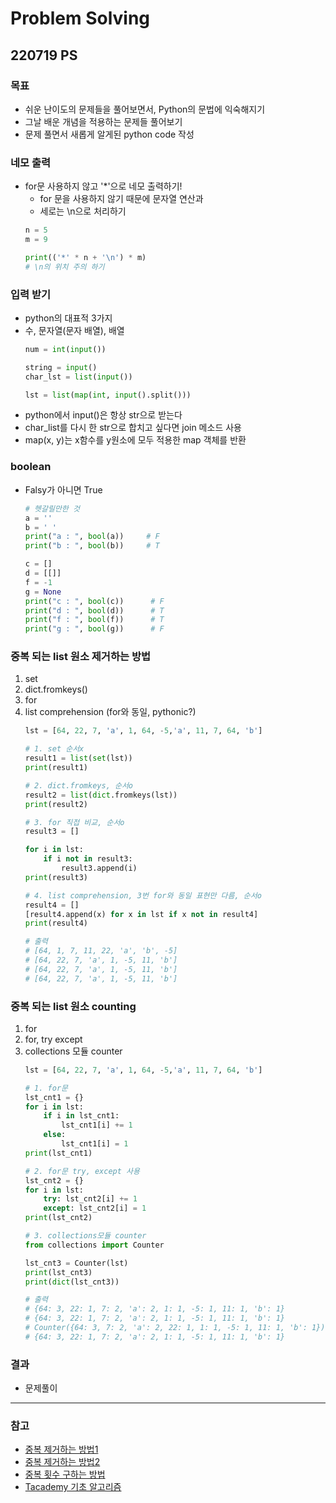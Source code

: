 # Problem Solving
## 220719 PS
### 목표
* 쉬운 난이도의 문제들을 풀어보면서, Python의 문법에 익숙해지기
* 그날 배운 개념을 적용하는 문제들 풀어보기
* 문제 풀면서 새롭게 알게된 python code 작성


### 네모 출력
* for문 사용하지 않고 '*'으로 네모 출력하기!
  * for 문을 사용하지 않기 때문에 문자열 연산과
  * 세로는 \n으로 처리하기
  ```python
  n = 5
  m = 9

  print(('*' * n + '\n') * m)
  # \n의 위치 주의 하기
  ```

### 입력 받기
* python의 대표적 3가지
* 수, 문자열(문자 배열), 배열
  ```python
  num = int(input())
  
  string = input()
  char_lst = list(input())

  lst = list(map(int, input().split()))
  ```
* python에서 input()은 항상 str으로 받는다
* char_list를 다시 한 str으로 합치고 싶다면 join 메소드 사용
* map(x, y)는 x함수를 y원소에 모두 적용한 map 객체를 반환

### boolean
* Falsy가 아니면 True
  ```python
  # 헷갈릴만한 것
  a = ''
  b = ' '
  print("a : ", bool(a))     # F
  print("b : ", bool(b))     # T
  
  c = []
  d = [[]]
  f = -1
  g = None
  print("c : ", bool(c))      # F
  print("d : ", bool(d))      # T
  print("f : ", bool(f))      # T
  print("g : ", bool(g))      # F
  ```
  
### 중복 되는 list 원소 제거하는 방법
1. set
2. dict.fromkeys()
3. for
4. list comprehension (for와 동일, pythonic?)
   ```python
   lst = [64, 22, 7, 'a', 1, 64, -5,'a', 11, 7, 64, 'b']
   
   # 1. set 순서x
   result1 = list(set(lst))
   print(result1)
   
   # 2. dict.fromkeys, 순서o
   result2 = list(dict.fromkeys(lst))
   print(result2)
   
   # 3. for 직접 비교, 순서o
   result3 = []
   
   for i in lst:
       if i not in result3:
           result3.append(i)
   print(result3)
   
   # 4. list comprehension, 3번 for와 동일 표현만 다름, 순서o
   result4 = []
   [result4.append(x) for x in lst if x not in result4]
   print(result4)
   
   # 출력
   # [64, 1, 7, 11, 22, 'a', 'b', -5]
   # [64, 22, 7, 'a', 1, -5, 11, 'b']
   # [64, 22, 7, 'a', 1, -5, 11, 'b']
   # [64, 22, 7, 'a', 1, -5, 11, 'b']
   ```

### 중복 되는 list 원소 counting
1. for
2. for, try except
3. collections 모듈 counter
    ```python
    lst = [64, 22, 7, 'a', 1, 64, -5,'a', 11, 7, 64, 'b']
    
    # 1. for문 
    lst_cnt1 = {}
    for i in lst:
        if i in lst_cnt1:
            lst_cnt1[i] += 1
        else:
            lst_cnt1[i] = 1
    print(lst_cnt1)
    
    # 2. for문 try, except 사용
    lst_cnt2 = {}
    for i in lst:
        try: lst_cnt2[i] += 1
        except: lst_cnt2[i] = 1
    print(lst_cnt2)
    
    # 3. collections모듈 counter
    from collections import Counter
    
    lst_cnt3 = Counter(lst)
    print(lst_cnt3)
    print(dict(lst_cnt3))
    
    # 출력
    # {64: 3, 22: 1, 7: 2, 'a': 2, 1: 1, -5: 1, 11: 1, 'b': 1}
    # {64: 3, 22: 1, 7: 2, 'a': 2, 1: 1, -5: 1, 11: 1, 'b': 1}
    # Counter({64: 3, 7: 2, 'a': 2, 22: 1, 1: 1, -5: 1, 11: 1, 'b': 1})
    # {64: 3, 22: 1, 7: 2, 'a': 2, 1: 1, -5: 1, 11: 1, 'b': 1}
    ```


### 결과
* 문제풀이


---
### 참고
* [중복 제거하는 방법1](https://blockdmask.tistory.com/543)
* [중복 제거하는 방법2](https://codechacha.com/ko/python-list-remove-duplicates/)
* [중복 횟수 구하는 방법](https://jsikim1.tistory.com/218)
* [Tacademy 기초 알고리즘](https://www.youtube.com/watch?v=kB93dyAL-GE)
